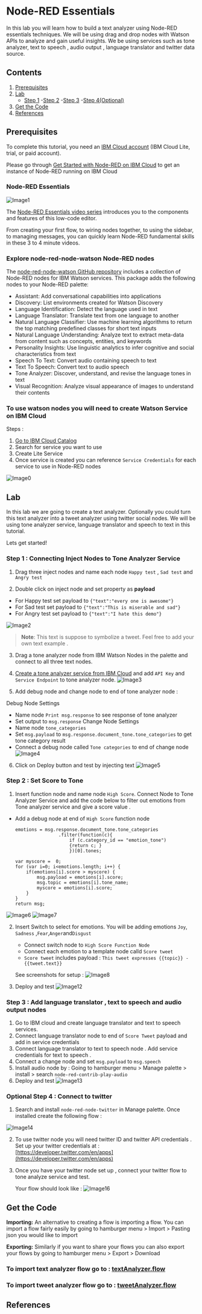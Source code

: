 # Node-RED Essentials 
In this lab you will learn how to build a text analyzer using Node-RED essentials techniques. We will be using drag and drop nodes with Watson APIs to analyze and gain useful insights. We be using services such as tone analyzer, text to speech , audio output , language translator and twitter data source. 

## Contents
1. [Prerequisites](#prerequisites)
2. [Lab](#lab)
    - [Step 1](https://github.com/pmmistry/Node-RED-Series/blob/master/Labs/lab_1.md#step--1--connecting-inject-nodes-to-tone-analyzer-service)
    -[Step 2](https://github.com/pmmistry/Node-RED-Series/blob/master/Labs/lab_1.md#step--2--set-score-to-tone)
    -[Step 3](https://github.com/pmmistry/Node-RED-Series/blob/master/Labs/lab_1.md#step-3--add-language-translator--text-to-speech-and-audio-output-nodes)
    -[Step 4(Optional)](https://github.com/pmmistry/Node-RED-Series/blob/master/Labs/lab_1.md#optional-step-4--connect-to-twitter)
3. [ Get the Code](https://github.com/pmmistry/Node-RED-Series/blob/master/Labs/lab_1.md#get-the-code)
4. [References](#references)


## Prerequisites
To complete this tutorial, you need an [IBM Cloud account](https://cloud.ibm.com/login?cm_sp=ibmdev-_-developer-tutorials-_-cloudreg) (IBM Cloud Lite, trial, or paid account).

Please go through [Get Started with Node-RED on IBM Cloud](https://github.com/pmmistry/Node-RED-Series#get-started-with-node-red-on-ibm-cloud) to get an instance of Node-RED running on IBM Cloud
 
### Node-RED Essentials 
![Image1](/Labs/Images/nr1.png)

The [Node-RED Essentials video series](https://www.youtube.com/playlist?list=PLyNBB9VCLmo1hyO-4fIZ08gqFcXBkHy-6) introduces you to the components and features of this low-code editor.

From creating your first flow, to wiring nodes together, to using the sidebar, to managing messages, you can quickly learn Node-RED fundamental skills in these 3 to 4 minute videos.

### Explore node-red-node-watson Node-RED nodes
The [node-red-node-watson GitHub repository](https://github.com/watson-developer-cloud/node-red-node-watson) includes a collection of Node-RED nodes for IBM Watson services.  This package adds the following nodes to your Node-RED palette:

- Assistant: Add conversational capabilities into applications
- Discovery: List environments created for Watson Discovery
- Language Identification: Detect the language used in text
- Language Translator: Translate text from one language to another
- Natural Language Classifier: Use machine learning algorithms to return the top matching predefined classes for short text inputs
- Natural Language Understanding: Analyze text to extract meta-data from content such as concepts, entities, and keywords
- Personality Insights: Use linguistic analytics to infer cognitive and social characteristics from text
- Speech To Text: Convert audio containing speech to text
- Text To Speech: Convert text to audio speech
- Tone Analyzer: Discover, understand, and revise the language tones in text
- Visual Recognition: Analyze visual appearance of images to understand their contents

### To use watson nodes you will need to create Watson Service on IBM Cloud
Steps : 
1. [Go to IBM Cloud Catalog](https://github.com/pmmistry/Node-RED-Series#step-1-find-the-node-red-starter-in-the-ibm-cloud-catalog)
2. Search for service you want to use 
3. Create Lite Service 
4. Once service is created you can reference `Service Credentials` for each service to use in Node-RED nodes 

![Image0](/Labs/Images/nr0.png)

## Lab 
In this lab we are going to create a text analyzer. Optionally you could turn this text analyzer into a tweet analyzer using twitter social nodes. We will be using tone analyzer service, language translator and speech to text in this tutorial. 

Lets get started! 

### Step  1 : Connecting Inject Nodes to Tone Analyzer Service 
1. Drag three inject nodes and name each node `Happy test` , `Sad test` and `Angry test` 

2.  Double click on inject node and set property as  **payload**
   -  For Happy test set payload to  `{"text":"every one is awesome"}` 
   -  For Sad test set payload to `{"text":"This is miserable and sad"}`
   -  For Angry test set payload to `{"text":"I hate this demo"}`
    
 ![Image2](/Labs/Images/nr2.png) 

   > **Note**: This text is suppose to symbolize a tweet. Feel free to add your own text example .


3. Drag a tone analyzer node from IBM Watson Nodes in the palette and connect to all three text nodes. 

4. [Create a tone analyzer service from IBM Cloud](https://github.com/pmmistry/Node-RED-Series/blob/master/Labs/lab_1.md#to-use-watson-nodes-you-will-need-to-initiate-watson-service-on-ibm-cloud) and add `API Key` and `Service Endpoint` to tone analyzer node. 
 ![Image3](/Labs/Images/nr3.png)

5. Add debug node and change node to end of tone analyzer node : 

  Debug Node Settings 
  - Name node `Print msg.response` to see response of tone analyzer 
  - Set output to `msg.response` 
  Change Node Settings 
  - Name node `tone_categories`
  - Set `msg.payload` to  `msg.response.document_tone.tone_categories` to get tone category result 
  - Connect a debug node called `Tone categories` to end of change node  
 ![Image4](/Labs/Images/nr4.png)

6. Click on Deploy button and test by injecting text 
 ![Image5](/Labs/Images/nr5.png)



### Step  2 : Set Score to Tone 

1. Insert function node and name node `High Score`. Connect Node to Tone Analyzer Service and add the code below to filter out emotions from Tone analyzer service and give a score value . 
 - Add a debug node at end of `High Score` function node 

    ```var emotions = [];
    emotions = msg.response.document_tone.tone_categories
                    .filter(function(c){
                        if (c.category_id == "emotion_tone")
                        {return c; }
                        })[0].tones;

    var myscore =  0;
    for (var i=0; i<emotions.length; i++) {
        if(emotions[i].score > myscore) {
            msg.payload = emotions[i].score;
            msg.topic = emotions[i].tone_name;
            myscore = emotions[i].score;
        }
    }
    return msg;
    ```
![Image6](/Labs/Images/nr6.png)
![Image7](/Labs/Images/nr7.png)

2. Insert Switch to select for emotions. You will be adding emotions `Joy`, `Sadness` ,`Fear`,`Anger`and`Disgust` 
    - Connect switch node to `High Score Function Node`  
    - Connect each emotion to a template node calld `Score tweet` 
    -  `Score tweet` includes payload : 
        ```This tweet expresses {{topic}} - {{tweet.text}}```

    See screenshots for setup : 
![Image8](/Labs/Images/nr8.png)

3. Deploy and test 
![Image12](/Labs/Images/nr12.png)

### Step 3 : Add language translator , text to speech and audio output nodes 
1. Go to  IBM cloud and create language translator and text to speech services. 
2. Connect language translator node to end of `Score Tweet` payload and add in service credentials 
3. Connect language translator to text to speech node . Add service credentials for text to speech . 
4. Connect a change node and set `msg.payload` to `msg.speech` 
5. Install audio node by : Going to hamburger menu > Manage palette > install > search `node-red-contrib-play-audio` 
6. Deploy and test 
![Image13](/Labs/Images/nr13.png)

### Optional Step 4 : Connect to twitter 
1. Search and install `node-red-node-twitter` in Manage palette. Once installed create the following flow : 

![Image14](/Labs/Images/nr14.png)

2. To use twitter node you will need twitter ID and twitter API credentials . Set up your twitter credentials at : [https://developer.twitter.com/en/apps](https://developer.twitter.com/en/apps)


3. Once you have your twitter node set up , connect your twitter flow to tone analyze service and test. 

    Your flow should look like : 
![Image16](/Labs/Images/nr16.png)

## Get the Code

**Importing:**
An alternative to creating a flow is importing a flow. You can import a flow fairly easily by going to hamburger menu > Import > Pasting json you would like to import

**Exporting:** 
Similarly if you want to share your flows you can also export your flows by going to hamburger menu > Export > Download 

### To import text analyzer flow go to : [textAnalyzer.flow](/Labs/Flows/textAnalyzer.flow)

### To import tweet analyzer flow go to : [tweetAnalyzer.flow](/Labs/Flows/tweetAnalyzer.flow)

## References

